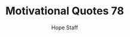 ---
image: /assets/img/mq/mq_78_mackintosh.png
title: Motivational Quotes 78
categories:
  - Motivational Quotes
author: Hope Staff
notes: Motivational Quotes 78
embed: >-
  EMBED_GOES_HERE
transcript: >-
  SOME LINES OF TEXT START HERE
---